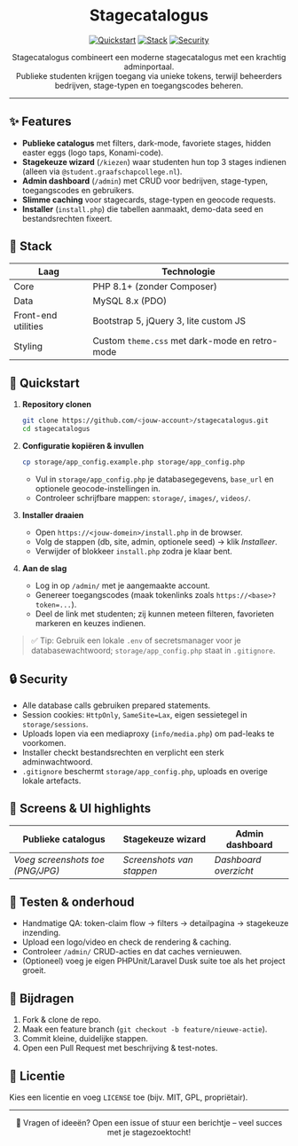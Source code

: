 <h1 align="center">Stagecatalogus</h1>

<p align="center">
  <a href="#-quickstart"><img alt="Quickstart" src="https://img.shields.io/badge/Quickstart-1,2,3-2563EB?style=for-the-badge"></a>
  <a href="#-stack"><img alt="Stack" src="https://img.shields.io/badge/PHP-8.1+-2563EB?style=for-the-badge"></a>
  <a href="#lock_security"><img alt="Security" src="https://img.shields.io/badge/Secure_by_default-16a34a?style=for-the-badge"></a>
</p>

<p align="center">
  Stagecatalogus combineert een moderne stagecatalogus met een krachtig adminportaal.<br>
  Publieke studenten krijgen toegang via unieke tokens, terwijl beheerders bedrijven, stage-typen en toegangscodes beheren.
</p>

---

## ✨ Features
- **Publieke catalogus** met filters, dark-mode, favoriete stages, hidden easter eggs (logo taps, Konami-code).
- **Stagekeuze wizard** (`/kiezen`) waar studenten hun top 3 stages indienen (alleen via `@student.graafschapcollege.nl`).
- **Admin dashboard** (`/admin`) met CRUD voor bedrijven, stage-typen, toegangscodes en gebruikers.
- **Slimme caching** voor stagecards, stage-typen en geocode requests.
- **Installer** (`install.php`) die tabellen aanmaakt, demo-data seed en bestandsrechten fixeert.

## 🧱 Stack
| Laag                | Technologie |
|---------------------|-------------|
| Core                | PHP 8.1+ (zonder Composer) |
| Data                | MySQL 8.x (PDO) |
| Front-end utilities | Bootstrap 5, jQuery 3, lite custom JS |
| Styling             | Custom `theme.css` met dark-mode en retro-mode |

## 🚀 Quickstart
1. **Repository clonen**
   ```bash
   git clone https://github.com/<jouw-account>/stagecatalogus.git
   cd stagecatalogus
   ```

2. **Configuratie kopiëren & invullen**
   ```bash
   cp storage/app_config.example.php storage/app_config.php
   ```
   - Vul in `storage/app_config.php` je databasegegevens, `base_url` en optionele geocode-instellingen in.
   - Controleer schrijfbare mappen: `storage/`, `images/`, `videos/`.

3. **Installer draaien**
   - Open `https://<jouw-domein>/install.php` in de browser.
   - Volg de stappen (db, site, admin, optionele seed) → klik *Installeer*.
   - Verwijder of blokkeer `install.php` zodra je klaar bent.

4. **Aan de slag**
   - Log in op `/admin/` met je aangemaakte account.
   - Genereer toegangscodes (maak tokenlinks zoals `https://<base>?token=...`).
   - Deel de link met studenten; zij kunnen meteen filteren, favorieten markeren en keuzes indienen.

> ✅ Tip: Gebruik een lokale `.env` of secretsmanager voor je databasewachtwoord; `storage/app_config.php` staat in `.gitignore`.

## 🔒 Security
- Alle database calls gebruiken prepared statements.
- Session cookies: `HttpOnly`, `SameSite=Lax`, eigen sessietegel in `storage/sessions`.
- Uploads lopen via een mediaproxy (`info/media.php`) om pad-leaks te voorkomen.
- Installer checkt bestandsrechten en verplicht een sterk adminwachtwoord.
- `.gitignore` beschermt `storage/app_config.php`, uploads en overige lokale artefacts.

## 📸 Screens & UI highlights
| Publieke catalogus | Stagekeuze wizard | Admin dashboard |
|--------------------|-------------------|-----------------|
| _Voeg screenshots toe (PNG/JPG)_ | _Screenshots van stappen_ | _Dashboard overzicht_ |

## 🧪 Testen & onderhoud
- Handmatige QA: token-claim flow → filters → detailpagina → stagekeuze inzending.
- Upload een logo/video en check de rendering & caching.
- Controleer `/admin/` CRUD-acties en dat caches vernieuwen.
- (Optioneel) voeg je eigen PHPUnit/Laravel Dusk suite toe als het project groeit.

## 🤝 Bijdragen
1. Fork & clone de repo.
2. Maak een feature branch (`git checkout -b feature/nieuwe-actie`).
3. Commit kleine, duidelijke stappen.
4. Open een Pull Request met beschrijving & test-notes.

## 📄 Licentie
Kies een licentie en voeg `LICENSE` toe (bijv. MIT, GPL, propriëtair).

---

<p align="center">💬 Vragen of ideeën? Open een issue of stuur een berichtje – veel succes met je stagezoektocht!</p>
